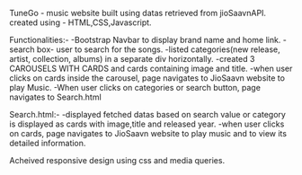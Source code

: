 TuneGo - music website built using datas retrieved from jioSaavnAPI.
created using - HTML,CSS,Javascript.

Functionalities:-
-Bootstrap Navbar to display brand name and home link.
-search box- user to search for the songs.
-listed categories(new release, artist, collection, albums) in a separate div horizontally.
-created 3 CAROUSELS WITH CARDS and cards containing image and title.
-when user clicks on cards inside the carousel, page navigates to JioSaavn website to play Music.
-When user clicks on categories or search button, page navigates to Search.html

Search.html:-
-displayed fetched datas based on search value or category is displayed as cards with image,title and released year.
-when user clicks on cards, page navigates to JioSaavn website to play music and to view its detailed information.

Acheived responsive design using css and media queries.
